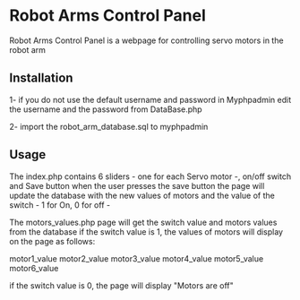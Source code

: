 # Robot Arms Control Panel

Robot Arms Control Panel is a webpage for controlling servo motors in the robot arm


## Installation

1- if you do not use the default username and password in Myphpadmin 
edit the username and the password from DataBase.php 

2- import the robot_arm_database.sql to myphpadmin


## Usage 

The index.php contains 6 sliders - one for each Servo motor -, on/off switch and Save button 
when the user presses the save button the page will update the database 
with the new values of motors and the value of the switch - 1 for On, 0 for off - 

The motors_values.php page will get the switch value and motors values from the database 
if the switch value is 1, the values of motors will display on the page as follows:

motor1_value
motor2_value
motor3_value
motor4_value
motor5_value
motor6_value

if the switch value is 0, the page will display "Motors are off"
